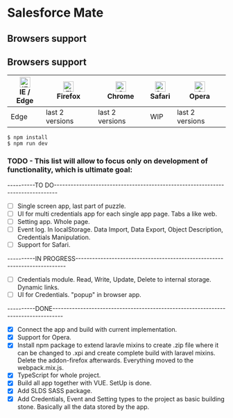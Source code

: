 # Salesforce Mate

## Browsers support

## Browsers support

| [<img src="https://raw.githubusercontent.com/alrra/browser-logos/master/src/edge/edge_48x48.png" alt="IE / Edge" width="24px" height="24px" />](http://godban.github.io/browsers-support-badges/)<br/>IE / Edge | [<img src="https://raw.githubusercontent.com/alrra/browser-logos/master/src/firefox/firefox_48x48.png" alt="Firefox" width="24px" height="24px" />](http://godban.github.io/browsers-support-badges/)<br/>Firefox | [<img src="https://raw.githubusercontent.com/alrra/browser-logos/master/src/chrome/chrome_48x48.png" alt="Chrome" width="24px" height="24px" />](http://godban.github.io/browsers-support-badges/)<br/>Chrome | [<img src="https://raw.githubusercontent.com/alrra/browser-logos/master/src/safari/safari_48x48.png" alt="Safari" width="24px" height="24px" />](http://godban.github.io/browsers-support-badges/)<br/>Safari | [<img src="https://raw.githubusercontent.com/alrra/browser-logos/master/src/opera/opera_48x48.png" alt="Opera" width="24px" height="24px" />](http://godban.github.io/browsers-support-badges/)<br/>Opera |
| --------- | --------- | --------- | --------- | --------- |
| Edge| last 2 versions| last 2 versions| WIP| last 2 versions



```
$ npm install
$ npm run dev
```

### TODO - This list will allow to focus only on development of functionality, which is ultimate goal:
----------TO DO-------------------------------------------------------------------------------
- [ ] Single screen app, last part of puzzle.
- [ ] UI for multi credentials app for each single app page. Tabs a like web.
- [ ] Setting app. Whole page.
- [ ] Event log. In localStorage. Data Import, Data Export, Object Description, Credentials Manipulation.
- [ ] Support for Safari.

----------IN PROGRESS--------------------------------------------------------------------------
- [ ] Credentials module. Read, Write, Update, Delete to internal storage. Dynamic links.
- [ ] UI for Credentials. "popup" in browser app.

----------DONE----------------------------------------------------------------------------------
- [x] Connect the app and build with current implementation.
- [x] Support for Opera.
- [x] Install npm package to extend laravle mixins to create .zip file where it can be changed to .xpi and create complete build with laravel mixins. Delete the addon-firefox afterwards. Everything moved to the webpack.mix.js.
- [x] TypeScript for whole project.
- [x] Build all app together with VUE. SetUp is done.
- [X] Add SLDS SASS package.
- [X] Add Credentials, Event and Setting types to the project as basic building stone. Basically all the data stored by the app.